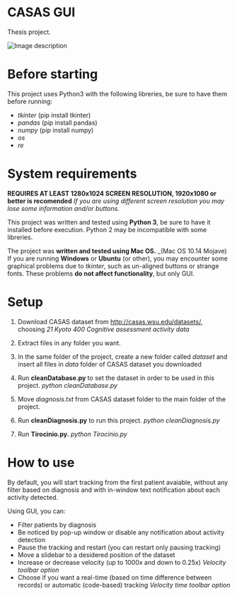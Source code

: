 # CASAS GUI
Thesis project.

![Image description](https://scontent-fco1-1.xx.fbcdn.net/v/t1.15752-9/s2048x2048/71591951_471759277014124_601849601070202880_n.png?_nc_cat=107&_nc_oc=AQn7jTuFk0qjfySoiHn7m504tbtUUvaV_RoXHnl91lYHvgGkCEx-QrkUSFhoE-ioTyA&_nc_ht=scontent-fco1-1.xx&oh=f4617578777aa8315883ecb881fbdcbd&oe=5DEFCE7B)

# **Before starting**
This project uses Python3 with the following libreries, be sure to have them before running:

- _tkinter_ (pip install tkinter)
- _pandas_ (pip install pandas)
- _numpy_ (pip install numpy)
- _os_
- _re_

# **System requirements**
**REQUIRES AT LEAST 1280x1024 SCREEN RESOLUTION, 1920x1080 or better is recomended**
_If you are using different screen resolution you may lose some information and/or buttons._

This project was written and tested using **Python 3**, be sure to have it installed before execution. Python 2 may be incompatible with some libreries.

The project was **written and tested using Mac OS.** _(Mac OS 10.14 Mojave)
If you are running **Windows** or **Ubuntu** (or other), you may encounter some graphical problems due to _tkinter_, such as un-aligned buttons or strange fonts.
These problems **do not affect functionality**, but only GUI.


# **Setup**
1) Download CASAS dataset from http://casas.wsu.edu/datasets/, choosing _21 Kyoto 400 Cognitive assessment activity data_

2) Extract files in any folder you want.
 
3) In the same folder of the project, create a new folder called _dataset_ and insert all files in _data_ folder of CASAS dataset you downloaded

4) Run **cleanDatabase.py** to set the dataset in order to be used in this project. _python cleanDatabase.py_

5) Move _diagnosis.txt_ from CASAS dataset folder to the main folder of the project.

6) Run **cleanDiagnosis.py** to run this project. _python cleanDiagnosis.py_

7) Run **Tirocinio.py.** _python Tirocinio.py_

# **How to use**
By default, you will start tracking from the first patient avaiable, without any filter based on diagnosis and with in-window text notification about each activity detected.

Using GUI, you can:
- Filter patients by diagnosis
- Be noticed by pop-up window or disable any notification about activity detection
- Pause the tracking and restart (you can restart only pausing tracking)
- Move a slidebar to a desidered position of the dataset
- Increase or decrease velocity (up to 1000x and down to 0.25x) _Velocity toolbar option_
- Choose if you want a real-time (based on time difference between records) or automatic (code-based) tracking _Velocity time toolbar option_

